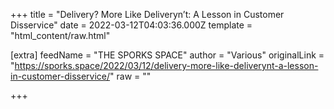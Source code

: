 
+++
title = "Delivery? More Like Deliveryn’t: A Lesson in Customer Disservice"
date = 2022-03-12T04:03:36.000Z
template = "html_content/raw.html"

[extra]
feedName = "THE SPORKS SPACE"
author = "Various"
originalLink = "https://sporks.space/2022/03/12/delivery-more-like-deliverynt-a-lesson-in-customer-disservice/"
raw = ""

+++

